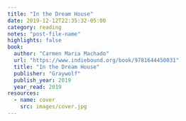 ```yaml
---
title: "In the Dream House"
date: 2019-12-12T22:35:32-05:00
category: reading
notes: "post-file-name"
highlights: false
book:
  author: "Carmen Maria Machado"
  url: "https://www.indiebound.org/book/9781644450031"
  title: "In the Dream House"
  publisher: "Graywolf"
  publish_year: 2019
  year_read: 2019
resources:
  - name: cover
    src: images/cover.jpg
---
```


